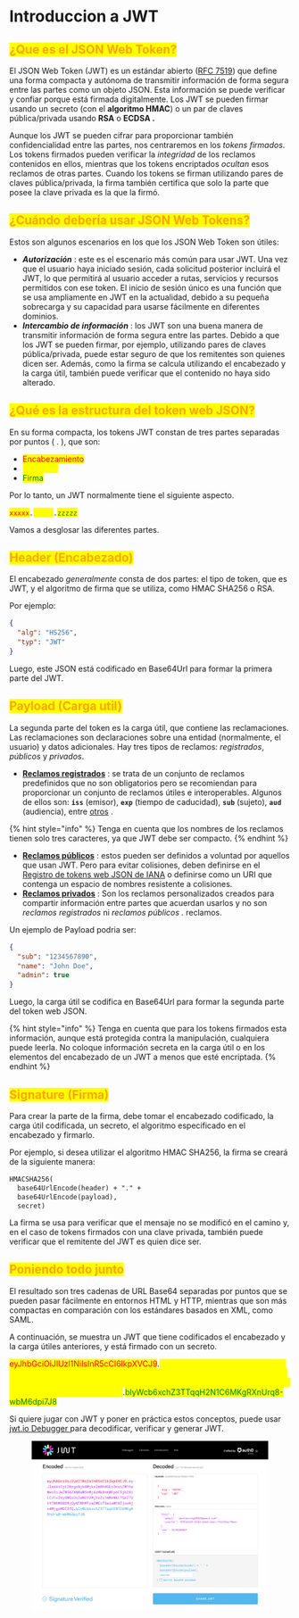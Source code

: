 # Introduccion a JWT

## <mark style="color:orange;">¿Que es el JSON Web Token?</mark>

El JSON Web Token (JWT) es un estándar abierto ([RFC 7519](https://tools.ietf.org/html/rfc7519)) que define una forma compacta y autónoma de transmitir información de forma segura entre las partes como un objeto JSON. Esta información se puede verificar y confiar porque está firmada digitalmente. Los JWT se pueden firmar usando un secreto (con el **algoritmo HMAC**) o un par de claves pública/privada usando **RSA** o **ECDSA .**

Aunque los JWT se pueden cifrar para proporcionar también confidencialidad entre las partes, nos centraremos en los _tokens firmados_. Los tokens firmados pueden verificar la _integridad_ de los reclamos contenidos en ellos, mientras que los tokens encriptados _ocultan_ esos reclamos de otras partes. Cuando los tokens se firman utilizando pares de claves pública/privada, la firma también certifica que solo la parte que posee la clave privada es la que la firmó.



## <mark style="color:orange;">¿Cuándo debería usar JSON Web Tokens?</mark>

Estos son algunos escenarios en los que los JSON Web Token son útiles:

* _**Autorización**_ : este es el escenario más común para usar JWT. Una vez que el usuario haya iniciado sesión, cada solicitud posterior incluirá el JWT, lo que permitirá al usuario acceder a rutas, servicios y recursos permitidos con ese token. El inicio de sesión único es una función que se usa ampliamente en JWT en la actualidad, debido a su pequeña sobrecarga y su capacidad para usarse fácilmente en diferentes dominios.
* _**Intercambio de información**_ : los JWT son una buena manera de transmitir información de forma segura entre las partes. Debido a que los JWT se pueden firmar, por ejemplo, utilizando pares de claves pública/privada, puede estar seguro de que los remitentes son quienes dicen ser. Además, como la firma se calcula utilizando el encabezado y la carga útil, también puede verificar que el contenido no haya sido alterado.



## <mark style="color:orange;">¿Qué es la estructura del token web JSON?</mark>

En su forma compacta, los tokens JWT constan de tres partes separadas por puntos ( . ), que son:

* <mark style="color:red;">Encabezamiento</mark>
* <mark style="color:yellow;">Carga útil</mark>
* <mark style="color:green;">Firma</mark>

Por lo tanto, un JWT normalmente tiene el siguiente aspecto.

<mark style="color:red;">`xxxxx`</mark>`.`<mark style="color:yellow;">`yyyyy`</mark>`.`<mark style="color:green;">`zzzzz`</mark>

Vamos a desglosar las diferentes partes.



## <mark style="color:orange;">Header (Encabezado)</mark>

El encabezado _generalmente_ consta de dos partes: el tipo de token, que es JWT, y el algoritmo de firma que se utiliza, como HMAC SHA256 o RSA.

Por ejemplo:

```json
{
  "alg": "HS256",
  "typ": "JWT"
}
```

Luego, este JSON está codificado en Base64Url para formar la primera parte del JWT.



## <mark style="color:orange;">Payload (Carga util)</mark>

La segunda parte del token es la carga útil, que contiene las reclamaciones. Las reclamaciones son declaraciones sobre una entidad (normalmente, el usuario) y datos adicionales. Hay tres tipos de reclamos: _registrados_, _públicos_ y _privados_.

* [**Reclamos registrados**](https://tools.ietf.org/html/rfc7519#section-4.1) : se trata de un conjunto de reclamos predefinidos que no son obligatorios pero se recomiendan para proporcionar un conjunto de reclamos útiles e interoperables. Algunos de ellos son: **`iss`** (emisor), **`exp`** (tiempo de caducidad), **`sub`** (sujeto), **`aud`** (audiencia), entre [otros](https://tools.ietf.org/html/rfc7519#section-4.1) .

{% hint style="info" %}
Tenga en cuenta que los nombres de los reclamos tienen solo tres caracteres, ya que JWT debe ser compacto.
{% endhint %}

* [**Reclamos públicos**](https://tools.ietf.org/html/rfc7519#section-4.2) : estos pueden ser definidos a voluntad por aquellos que usan JWT. Pero para evitar colisiones, deben definirse en el [Registro de tokens web JSON de IANA](https://www.iana.org/assignments/jwt/jwt.xhtml) o definirse como un URI que contenga un espacio de nombres resistente a colisiones.
* [**Reclamos privados**](https://tools.ietf.org/html/rfc7519#section-4.3) : Son los reclamos personalizados creados para compartir información entre partes que acuerdan usarlos y no son _reclamos registrados_ ni _reclamos públicos ._ reclamos.

Un ejemplo de Payload podria ser:

```json
{
  "sub": "1234567890",
  "name": "John Doe",
  "admin": true
}
```

Luego, la carga útil se codifica en Base64Url para formar la segunda parte del token web JSON.

{% hint style="info" %}
Tenga en cuenta que para los tokens firmados esta información, aunque está protegida contra la manipulación, cualquiera puede leerla. No coloque información secreta en la carga útil o en los elementos del encabezado de un JWT a menos que esté encriptada.
{% endhint %}



## <mark style="color:orange;">Signature (Firma)</mark>

Para crear la parte de la firma, debe tomar el encabezado codificado, la carga útil codificada, un secreto, el algoritmo especificado en el encabezado y firmarlo.

Por ejemplo, si desea utilizar el algoritmo HMAC SHA256, la firma se creará de la siguiente manera:

```
HMACSHA256(
  base64UrlEncode(header) + "." +
  base64UrlEncode(payload),
  secret)
```

La firma se usa para verificar que el mensaje no se modificó en el camino y, en el caso de tokens firmados con una clave privada, también puede verificar que el remitente del JWT es quien dice ser.



## <mark style="color:orange;">Poniendo todo junto</mark>

El resultado son tres cadenas de URL Base64 separadas por puntos que se pueden pasar fácilmente en entornos HTML y HTTP, mientras que son más compactas en comparación con los estándares basados en XML, como SAML.

A continuación, se muestra un JWT que tiene codificados el encabezado y la carga útiles anteriores, y está firmado con un secreto.

<mark style="color:red;">eyJhbGciOiJIUzI1NiIsInR5cCI6IkpXVCJ9</mark>.<mark style="color:yellow;">eyJleHAiOjE2NzgzNjk0MjksImRhdGEiOnsiZW1haWwiOiJwZW50ZXN0aW5nMjAzMkBnbWFpbC5jb20iLCJ1c2VySWQiOiIwN2Y2MjYzZi1mMzNkLTQzZTUtYTNhMS03MjQyNTNhMTcwZWEifSwiaWF0IjoxNjc4MjgzMDI5fQ</mark>.<mark style="color:green;">blyWcb6xchZ3TTqqH2N1C6MKgRXnUrq8-wbM6dpi7J8</mark>

Si quiere jugar con JWT y poner en práctica estos conceptos, puede usar [jwt.io Debugger ](https://jwt.io/#debugger-io)para decodificar, verificar y generar JWT.

<figure><img src="../../.gitbook/assets/Captura de pantalla 2023-03-08 a la(s) 11.46.25.png" alt=""><figcaption></figcaption></figure>
